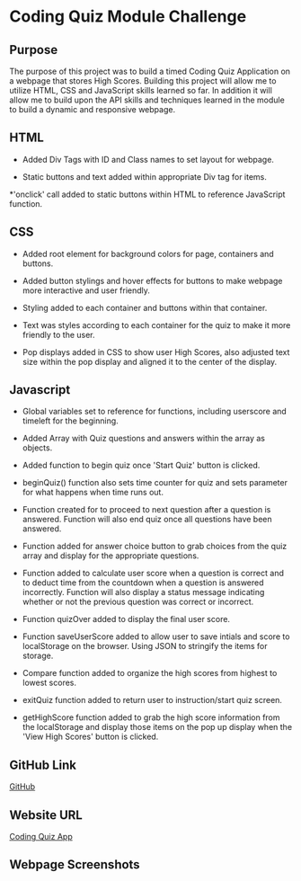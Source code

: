 # Coding Quiz Module Challenge

## Purpose 

The purpose of this project was to build a timed Coding Quiz Application on a webpage that stores High Scores.  Building this project will allow me to utilize HTML, CSS and JavaScript skills learned so far.  In addition it will allow me to build upon the API skills and techniques learned in the module to build a dynamic and responsive webpage. 

## HTML

* Added Div Tags with ID and Class names to set layout for webpage.

* Static buttons and text added within appropriate Div tag for items.

*'onclick' call added to static buttons within HTML to reference JavaScript function.  

## CSS 

* Added root element for background colors for page, containers and buttons.

* Added button stylings and hover effects for buttons to make webpage more interactive and user friendly.

* Styling added to each container and buttons within that container.

* Text was styles according to each container for the quiz to make it more friendly to the user.

* Pop displays added in CSS to show user High Scores, also adjusted text size within the pop display and aligned it to the center of the display.  

## Javascript

* Global variables set to reference for functions, including userscore and timeleft for the beginning.

* Added Array with Quiz questions and answers within the array as objects.  

* Added function to begin quiz once 'Start Quiz' button is clicked. 

* beginQuiz() function also sets time counter for quiz and sets parameter for what happens when time runs out.

* Function created for to proceed to next question after a question is answered.  Function will also end quiz once all questions have been answered.

* Function added for answer choice button to grab choices from the quiz array and display for the appropriate questions.

* Function added to calculate user score when a question is correct and to deduct time from the countdown when a question is answered incorrectly. Function will also display a status message indicating whether or not the previous question was correct or incorrect.

* Function quizOver added to display the final user score.

* Function saveUserScore added to allow user to save intials and score to localStorage on the browser.  Using JSON to stringify the items for storage.   

* Compare function added to organize the high scores from highest to lowest scores. 

* exitQuiz function added to return user to instruction/start quiz screen.

* getHighScore function added to grab the high score information from the localStorage and display those items on the pop up display when the 'View High Scores' button is clicked. 

## GitHub Link

[GitHub](https://github.com/j-faust/api-module-challenge)


## Website URL

[Coding Quiz App]()

## Webpage Screenshots



